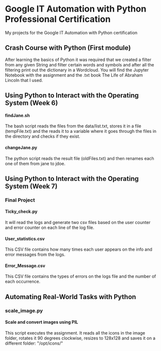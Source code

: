 # Google IT Automation with Python Professional Certification
My projects for the Google IT Automation with Python certification

## Crash Course with Python (First module)
After learning the basics of Python it was required that we created a filter from any given String and filter certain words and symbols and after all the filtering print out the dictionary in a Wordcloud.
You will find the Jupyter Notebook with the assignment and the .txt book The Life of Abraham Lincoln that I used.

## Using Python to Interact with the Operating System (Week 6)
#### findJane.sh
The bash script reads the files from the data/list.txt, stores it in a file (tempFile.txt) and the reads it to a variable where it goes through the files in the directory and checks if they exist.
#### changeJane.py
The python script reads the result file (oldFiles.txt) and then renames each one of them from jane to jdoe.

## Using Python to Interact with the Operating System (Week 7)
### Final Project
#### Ticky_check.py
It will read the logs and generate two csv files based on the user counter and error counter on each line of the log file.
#### User_statistics.csv
This CSV file contains how many times each user appears on the info and error messages from the logs.
#### Error_Message.csv
This CSV file contains the types of errors on the logs file and the number of each occurrence.
 
## Automating Real-World Tasks with Python
### scale_image.py
#### Scale and convert images using PIL
This script executes the assignment. It reads all the icons in the image folder, rotates it 90 degrees clockwise, resizes to 128x128 and saves it on a different folder: "/opt/icons/"
